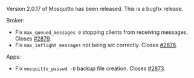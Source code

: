 <!--
.. title: Version 2.0.17 released.
.. slug: version-2-0-17-released
.. date: 2023-08-16 12:57:38 UTC+1
.. tags: Releases
.. category:
.. link:
.. description:
.. type: text
-->

Version 2.0.17 of Mosquitto has been released. This is a bugfix release.

Broker:
- Fix `max_queued_messages 0` stopping clients from receiving messages.
  Closes [#2879].
- Fix `max_inflight_messages` not being set correctly. Closes [#2876].

Apps:
- Fix `mosquitto_passwd -U` backup file creation. Closes [#2873].

[#2873]: https://github.com/eclipse/mosquitto/issues/2873
[#2876]: https://github.com/eclipse/mosquitto/issues/2876
[#2879]: https://github.com/eclipse/mosquitto/issues/2879
